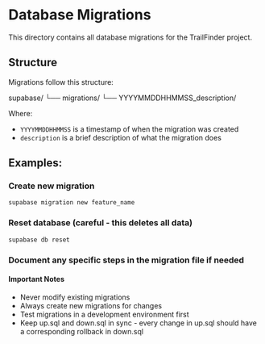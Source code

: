 # Database Migrations

This directory contains all database migrations for the TrailFinder project.

## Structure

Migrations follow this structure:

supabase/ 
└── migrations/ 
    └── YYYYMMDDHHMMSS_description/

Where:
- `YYYYMMDDHHMMSS` is a timestamp of when the migration was created
- `description` is a brief description of what the migration does

## Examples:

### Create new migration

```
supabase migration new feature_name
```

### Reset database (careful - this deletes all data)

```
supabase db reset
```

### Document any specific steps in the migration file if needed

#### Important Notes

- Never modify existing migrations
- Always create new migrations for changes
- Test migrations in a development environment first
- Keep up.sql and down.sql in sync - every change in up.sql should have a corresponding rollback in down.sql

